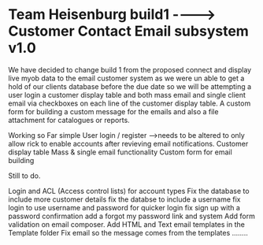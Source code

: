 # Team Heisenburg build1 ----> Customer Contact Email subsystem v1.0

We have decided to change build 1 from the proposed connect and display live myob data to the email customer system as we were un able to get a hold of our clients database before the due date so we will be attempting
a user login
a customer display table and both mass email and single client email via checkboxes on each line of the customer display table.
A custom form for building a custom message for the emails and also a file attachment for catalogues or reports.

Working so Far
simple User login / register -->needs to be altered to only allow rick to enable accounts after revieving email notifications.
Customer display table
Mass & single email functionality
Custom form for email building


Still to do.

Login and ACL (Access control lists) for account types
Fix the database to include more customer details
fix the databse to include a username 
fix login to use username and password for quicker login
fix sign up with a password confirmation
add a forgot my password link and system
Add form validation on email composer.
Add HTML and Text email templates  in the Template folder
Fix email so the message comes from the templates
........